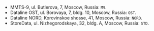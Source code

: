 * MMTS-9, ul. Butlerova, 7, Moscow, Russia: `M9`.
* Dataline OST, ul. Borovaya, 7, bldg. 10, Moscow, Russia: `OST`.
* Dataline NORD, Korovinskoe shosse, 41, Moscow, Russia: `NORD`.
* StoreData, ul. Nizhegorodskaya, 32, bldg. A, Moscow, Russia: `STD`.